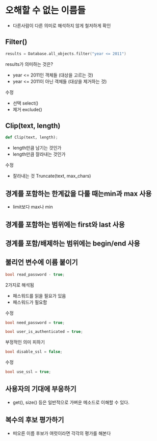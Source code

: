 # 오해할 수 없는 이름들

- 다른사람이 다른 의미로 해석하지 않게 철저하게 확인

## Filter()

```c
results = Database.all_objects.filter("year <= 2011")
```

results가 의미하는 것은?

- year <= 2011인 객체들 (대상을 고르는 것)
- year <= 2011이 아닌 객체들 (대상을 제거하는 것)

수정

- 선택 select()
- 제거 exclude()

## Clip(text, length)

``` py
def Clip(text, length);
```

- length만큼 남기는 것인가
- length만큼 잘라내는 것인가

수정

- 잘라내는 것 Truncate(text, max_chars)

## 경계를 포함하는 한계값을 다룰 때는min과 max 사용

- limit보다 max나 min

## 경계를 포함하는 범위에는 first와 last 사용



## 경계를 포함/배제하는 범위에는 begin/end 사용



## 불리언 변수에 이름 붙이기

```c
bool read_password - true; 
```

2가지로 해석됨

- 패스워드를 읽을 필요가 있음
- 패스워드가 필요함

수정

```c
bool need_password = true;
```

```c
bool user_is_authenticated = true;
```

부정적인 의미 피하기

```c
bool disable_ssl = false;
```

수정

```c
bool use_ssl = true;
```

## 사용자의 기대에 부응하기

- get(), size() 등은 일반적으로 가벼운 메소드로 이해할 수 있다.

## 복수의 후보 평가하기

- 떠오른 이름 후보가 여럿이라면 각각의 평가를 해본다